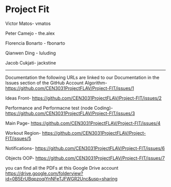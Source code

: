 Project Fit
===========

Victor Matos- vmatos

Peter Camejo - the.alex

Florencia Bonarto - fbonarto

Qianwen Ding - luluding        

Jacob Cukjati- jackstine

------------------------------------------------------------------------------
Documentation
the following URLs are linked to our Documentation in the Issues section of the GitHub Account
Algorithm-                                        https://github.com/CEN3031ProjectFLAV/Project-FIT/issues/1

Ideas Front-                                      https://github.com/CEN3031ProjectFLAV/Project-FIT/issues/2

Performance and Performacne test (node Coding)-   https://github.com/CEN3031ProjectFLAV/Project-FIT/issues/3

Main Page-                                        https://github.com/CEN3031ProjectFLAV/Project-FIT/issues/4

Workout Region-                                   https://github.com/CEN3031ProjectFLAV/Project-FIT/issues/5

Notifications-                                    https://github.com/CEN3031ProjectFLAV/Project-FIT/issues/6

Objects OOP-                                      https://github.com/CEN3031ProjectFLAV/Project-FIT/issues/7

you can find all the PDFs at this Google Drive account
https://drive.google.com/folderview?id=0B5ErUBqpzoqiYnNFeTJFWGR2Unc&usp=sharing


